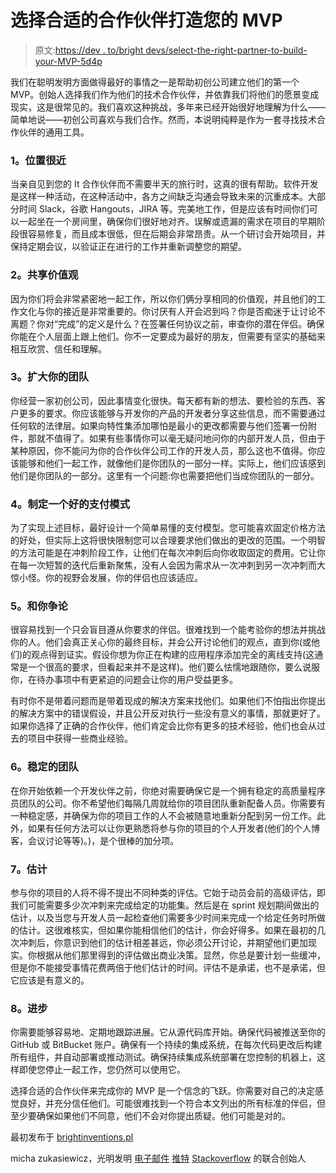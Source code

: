 # 选择合适的合作伙伴打造您的 MVP

> 原文:[https://dev . to/bright devs/select-the-right-partner-to-build-your-MVP-5d4p](https://dev.to/brightdevs/selecting-the-right-partner-to-build-your-mvp-5d4p)

我们在聪明发明方面做得最好的事情之一是帮助初创公司建立他们的第一个 MVP。创始人选择我们作为他们的技术合作伙伴，并依靠我们将他们的愿景变成现实，这是很常见的。我们喜欢这种挑战，多年来已经开始很好地理解为什么——简单地说——初创公司喜欢与我们合作。然而，本说明纯粹是作为一套寻找技术合作伙伴的通用工具。

### [](#1-closely-located)1。位置很近

当亲自见到您的 It 合作伙伴而不需要半天的旅行时，这真的很有帮助。软件开发是这样一种活动，在这种活动中，各方之间缺乏沟通会导致未来的沉重成本。大部分时间 Slack，谷歌 Hangouts，JIRA 等。完美地工作，但是应该有时间你们可以一起坐在一个房间里，确保你们很好地对齐。误解或遗漏的需求在项目的早期阶段很容易修复，而且成本很低，但在后期会非常昂贵。从一个研讨会开始项目，并保持定期会议，以验证正在进行的工作并重新调整您的期望。

### [](#2-shared-values)2。共享价值观

因为你们将会非常紧密地一起工作，所以你们俩分享相同的价值观，并且他们的工作文化与你的接近是非常重要的。你讨厌有人开会迟到吗？你是否痴迷于让讨论不离题？你对“完成”的定义是什么？在签署任何协议之前，审查你的潜在伴侣。确保你能在个人层面上跟上他们。你不一定要成为最好的朋友，但需要有坚实的基础来相互欣赏、信任和理解。

### [](#3-extension-of-your-team)3。扩大你的团队

你经营一家初创公司，因此事情变化很快。每天都有新的想法、要检验的东西、客户更多的要求。你应该能够与开发你的产品的开发者分享这些信息，而不需要通过任何软的法律层。如果向特性集添加哪怕是最小的更改都需要与他们签署一份附件，那就不值得了。如果有些事情你可以毫无疑问地问你的内部开发人员，但由于某种原因，你不能问为你的合作伙伴公司工作的开发人员，那么这也不值得。你应该能够和他们一起工作，就像他们是你团队的一部分一样。实际上，他们应该感到他们是你团队的一部分。这里有一个问题:你也需要把他们当成你团队的一部分。

### [](#4-work-out-a-good-payment-model)4。制定一个好的支付模式

为了实现上述目标，最好设计一个简单易懂的支付模型。您可能喜欢固定价格方法的好处，但实际上这将很快限制您可以合理要求他们做出的更改的范围。一个明智的方法可能是在冲刺阶段工作，让他们在每次冲刺后向你收取固定的费用。它让你在每一次短暂的迭代后重新聚焦，没有人会因为需求从一次冲刺到另一次冲刺而大惊小怪。你的视野会发展，你的伴侣也应该适应。

### [](#5-argues-with-you)5。和你争论

很容易找到一个只会盲目遵从你要求的伴侣。很难找到一个能考验你的想法并挑战你的人。他们会真正关心你的最终目标，并会公开讨论他们的观点，直到你(或他们)的观点得到证实。假设你想为你正在构建的应用程序添加完全的离线支持(这通常是一个很高的要求，但看起来并不是这样)。他们要么怯懦地跟随你，要么说服你，在待办事项中有更紧迫的问题会让你的用户受益更多。

有时你不是带着问题而是带着现成的解决方案来找他们。如果他们不怕指出你提出的解决方案中的错误假设，并且公开反对执行一些没有意义的事情，那就更好了。如果你选择了正确的合作伙伴，他们肯定会比你有更多的技术经验，他们也会从过去的项目中获得一些商业经验。

### [](#6-stable-team)6。稳定的团队

在你开始依赖一个开发伙伴之前，你绝对需要确保它是一个拥有稳定的高质量程序员团队的公司。你不希望他们每隔几周就给你的项目团队重新配备人员。你需要有一种稳定感，并确保为你的项目工作的人不会被随意地重新分配到另一份工作。此外，如果有任何方法可以让你更熟悉将参与你的项目的个人开发者(他们的个人博客，会议讨论等等)。)，是个很棒的加分项。

### [](#7-estimates)7。估计

参与你的项目的人将不得不提出不同种类的评估。它始于动员会前的高级评估，即我们可能需要多少次冲刺来完成给定的功能集。然后是在 sprint 规划期间做出的估计，以及当您与开发人员一起检查他们需要多少时间来完成一个给定任务时所做的估计。这很难核实，但如果你能相信他们的估计，你会好得多。如果在最初的几次冲刺后，你意识到他们的估计相差甚远，你必须公开讨论，并期望他们更加现实。你根据从他们那里得到的评估做出商业决策。显然，你总是要计划一些缓冲，但是你不能接受事情花费两倍于他们估计的时间。评估不是承诺，也不是承诺，但它应该是有意义的。

### [](#8-progress)8。进步

你需要能够容易地、定期地跟踪进展。它从源代码库开始。确保代码被推送至你的 GitHub 或 BitBucket 账户。确保有一个持续的集成系统，在每次代码更改后构建所有组件，并自动部署或推动测试。确保持续集成系统部署在您控制的机器上，这样即使您停止一起工作，您仍然可以使用它。

选择合适的合作伙伴来完成你的 MVP 是一个信念的飞跃。你需要对自己的决定感觉良好，并充分信任他们。可能很难找到一个符合本文列出的所有标准的伴侣，但至少要确保如果他们不同意，他们不会对你提出质疑。他们可能是对的。

最初发布于 [brightinventions.pl](https://brightinventions.pl/blog/)

micha zukasiewicz，光明发明
[电子邮件](//michal.lukasiewicz@brightinevntions.pl) [推特](https://twitter.com/mgamer) [Stackoverflow](https://stackoverflow.com/users/59666/mgamer) 的联合创始人